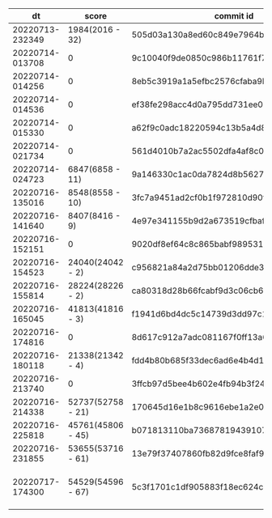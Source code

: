 |dt|score|commit id|change log|
|--|--|--|--|
|20220713-232349|1984(2016 - 32)|505d03a130a8ed60c849e7964b6e439ddf04efb4|first bench|
|20220714-013708|0|9c10040f9de0850c986b11761f79b2bf63848d69|test|
|20220714-014256|0|8eb5c3919a1a5efbc2576cfaba9bb5bbc4cefa2d|test2|
|20220714-014536|0|ef38fe298acc4d0a795dd731ee07d5abd31ecff5|test3|
|20220714-015330|0|a62f9c0adc18220594c13b5a4d8ce34de3c92c6a|make appserver2 mysql|
|20220714-021734|0|561d4010b7a2ac5502dfa4af8c015ca96ec26657|make appserver2 mysql|
|20220714-024723|6847(6858 - 11)|9a146330c1ac0da7824d8b5627d2c04d2d0c5fcc|make appserver2 mysql|
|20220716-135016|8548(8558 - 10)|3fc7a9451ad2cf0b1f972810d90fac6d3b4de5ae|alp|
|20220716-141640|8407(8416 - 9)|4e97e341155b9d2a673519cfbafceeb302a1b05c|pt-query-digest|
|20220716-152151|0|9020df8ef64c8c865babf9895311f5e2c29e136e|jia_isu_uuid_rev_timestamp_idx|
|20220716-154523|24040(24042 - 2)|c956821a84a2d75bb01206dde30ec4912851f033|jia_isu_uuid_rev_timestamp_idx|
|20220716-155814|28224(28226 - 2)|ca80318d28b66fcabf9d3c06cb63530b4909b938|load balance|
|20220716-165045|41813(41816 - 3)|f1941d6bd4dc5c14739d3dd97c1fc5cfd4357775|trend limit 1|
|20220716-174816|0|8d617c912a7adc081167f0ff13a6db23f1eaeb03|/api/trend window function|
|20220716-180118|21338(21342 - 4)|fdd4b80b685f33dec6ad6e4b4d1cb7c788b80985|/api/trend window function|
|20220716-213740|0|3ffcb97d5bee4b602e4fb94b3f249f5be2ab92a3|memcache /api/trend|
|20220716-214338|52737(52758 - 21)|170645d16e1b8c9616ebe1a2e06990879bc4aa14|memcache /api/trend|
|20220716-225818|45761(45806 - 45)|b071813110ba736878194391075507cbf4a17b29|sort /api/trend|
|20220716-231855|53655(53716 - 61)|13e79f37407860fb82d9fce8faf9b517dbbf2bf0|bulk insert POST /api/condition/:jia_isu_uuid|
|20220717-174300|54529(54596 - 67)|5c3f1701c1df905883f18ec624c2d569b78db36f|POST /api/condition/:jia_isu_uuid memcache SET last condition only|
